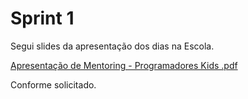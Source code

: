 # Sprint 1

Segui slides da apresentação dos dias na Escola. 

[Apresentação de Mentoring - Programadores Kids .pdf](https://github.com/user-attachments/files/18087710/Apresentacao.de.Mentoring.-.Programadores.Kids.pdf)


Conforme solicitado. 

